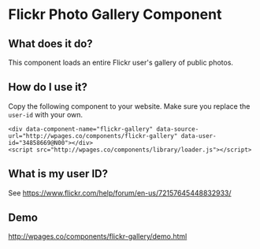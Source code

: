 # Flickr Photo Gallery Component

## What does it do?

This component loads an entire Flickr user's gallery of public photos.

## How do I use it?

Copy the following component to your website. Make sure you replace the `user-id` with your own.

    <div data-component-name="flickr-gallery" data-source-url="http://wpages.co/components/flickr-gallery" data-user-id="34858669@N00"></div>
    <script src="http://wpages.co/components/library/loader.js"></script>

## What is my user ID?

See https://www.flickr.com/help/forum/en-us/72157645448832933/


## Demo

http://wpages.co/components/flickr-gallery/demo.html